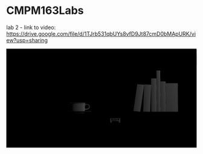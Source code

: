 # CMPM163Labs


lab 2 - 
link to video:
https://drive.google.com/file/d/1TJrb531qbUYs8vfD9Jt87cmD0bMApURK/view?usp=sharing

![github-small](images/lab2screenshot.png)
